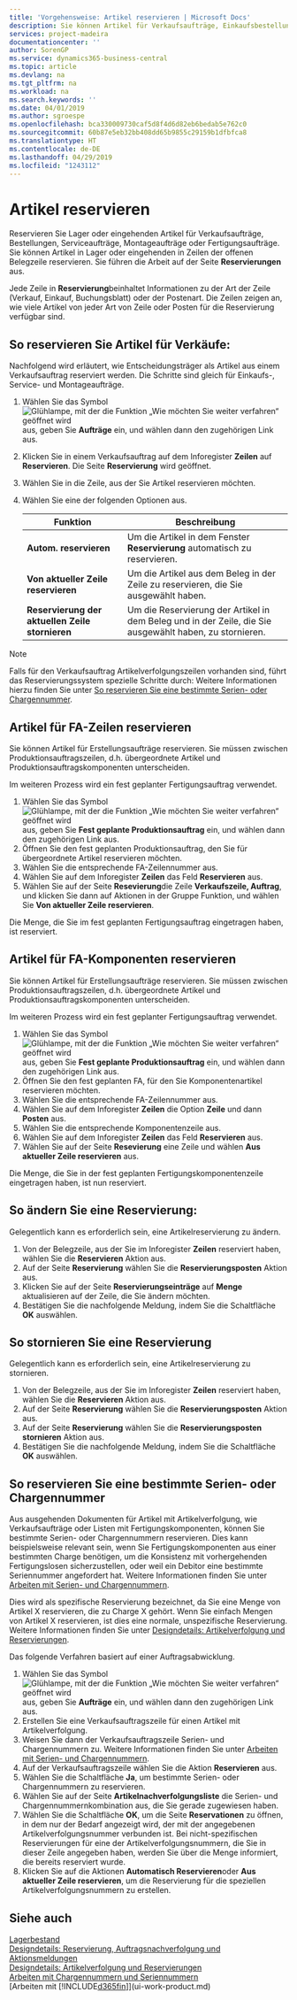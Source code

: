 ```yaml
---
title: 'Vorgehensweise: Artikel reservieren | Microsoft Docs'
description: Sie können Artikel für Verkaufsaufträge, Einkaufsbestellungen und Fertigungsaufträgen reservieren. Sie können Artikel in Lager oder eingehenden in Zeilen der offenen Belegzeile reservieren.
services: project-madeira
documentationcenter: ''
author: SorenGP
ms.service: dynamics365-business-central
ms.topic: article
ms.devlang: na
ms.tgt_pltfrm: na
ms.workload: na
ms.search.keywords: ''
ms.date: 04/01/2019
ms.author: sgroespe
ms.openlocfilehash: bca330009730caf5d8f4d6d82eb6bedab5e762c0
ms.sourcegitcommit: 60b87e5eb32bb408dd65b9855c29159b1dfbfca8
ms.translationtype: HT
ms.contentlocale: de-DE
ms.lasthandoff: 04/29/2019
ms.locfileid: "1243112"
---
```

# <a name="reserve-items"></a>Artikel reservieren
Reservieren Sie Lager oder eingehenden Artikel für Verkaufsaufträge, Bestellungen, Serviceaufträge, Montageaufträge oder Fertigungsaufträge. Sie können Artikel in Lager oder eingehenden in Zeilen der offenen Belegzeile reservieren. Sie führen die Arbeit auf der Seite **Reservierungen** aus.

Jede Zeile in **Reservierung**beinhaltet Informationen zu der Art der Zeile (Verkauf, Einkauf, Buchungsblatt) oder der Postenart. Die Zeilen zeigen an, wie viele Artikel von jeder Art von Zeile oder Posten für die Reservierung verfügbar sind.

## <a name="to-reserve-items-for-sales"></a>So reservieren Sie Artikel für Verkäufe:
Nachfolgend wird erläutert, wie Entscheidungsträger als Artikel aus einem Verkaufsauftrag reserviert werden. Die Schritte sind gleich für Einkaufs-, Service- und Montageaufträge.  
1.  Wählen Sie das Symbol ![Glühlampe, mit der die Funktion „Wie möchten Sie weiter verfahren“ geöffnet wird](media/ui-search/search_small.png "Wie möchten Sie weiter verfahren?") aus, geben Sie **Aufträge** ein, und wählen dann den zugehörigen Link aus.  
2.  Klicken Sie in einem Verkaufsauftrag auf dem Inforegister **Zeilen** auf **Reservieren**. Die Seite **Reservierung** wird geöffnet.  
3. Wählen Sie in die Zeile, aus der Sie Artikel reservieren möchten.  
4. Wählen Sie eine der folgenden Optionen aus.  

    |**Funktion**|**Beschreibung**|
    |------------------|---------------------|  
    |**Autom. reservieren**|Um die Artikel in dem Fenster **Reservierung** automatisch zu reservieren.|  
    |**Von aktueller Zeile reservieren**|Um die Artikel aus dem Beleg in der Zeile zu reservieren, die Sie ausgewählt haben.|  
    |**Reservierung der aktuellen Zeile stornieren**|Um die Reservierung der Artikel in dem Beleg und in der Zeile, die Sie ausgewählt haben, zu stornieren.|

> [!NOTE]  
>  Falls für den Verkaufsauftrag Artikelverfolgungszeilen vorhanden sind, führt das Reservierungssystem spezielle Schritte durch: Weitere Informationen hierzu finden Sie unter [So reservieren Sie eine bestimmte Serien- oder Chargennummer](inventory-how-to-reserve-items.md#to-reserve-a-specific-serial-or-lot-number).  

## <a name="to-reserve-an-item-for-a-production-order-line"></a>Artikel für FA-Zeilen reservieren  
Sie können Artikel für Erstellungsaufträge reservieren. Sie müssen zwischen Produktionsauftragszeilen, d.h. übergeordnete Artikel und Produktionsauftragskomponenten unterscheiden.

Im weiteren Prozess wird ein fest geplanter Fertigungsauftrag verwendet.   
1. Wählen Sie das Symbol ![Glühlampe, mit der die Funktion „Wie möchten Sie weiter verfahren“ geöffnet wird](media/ui-search/search_small.png "Wie möchten Sie weiter verfahren?") aus, geben Sie **Fest geplante Produktionsauftrag** ein, und wählen dann den zugehörigen Link aus.  
2. Öffnen Sie den fest geplanten Produktionsauftrag, den Sie für übergeordnete Artikel reservieren möchten.  
3. Wählen Sie die entsprechende FA-Zeilennummer aus.  
4. Wählen Sie auf dem Inforegister **Zeilen** das Feld **Reservieren** aus.
5. Wählen Sie auf der Seite **Resevierung**die Zeile **Verkaufszeile, Auftrag**, und klicken Sie dann auf Aktionen in der Gruppe Funktion, und wählen Sie **Von aktueller Zeile reservieren**.  

Die Menge, die Sie im fest geplanten Fertigungsauftrag eingetragen haben, ist reserviert.

## <a name="to-reserve-items-for-production-order-components"></a>Artikel für FA-Komponenten reservieren  
Sie können Artikel für Erstellungsaufträge reservieren. Sie müssen zwischen Produktionsauftragszeilen, d.h. übergeordnete Artikel und Produktionsauftragskomponenten unterscheiden.

Im weiteren Prozess wird ein fest geplanter Fertigungsauftrag verwendet.    
1. Wählen Sie das Symbol ![Glühlampe, mit der die Funktion „Wie möchten Sie weiter verfahren“ geöffnet wird](media/ui-search/search_small.png "Wie möchten Sie weiter verfahren?") aus, geben Sie **Fest geplante Produktionsauftrag** ein, und wählen dann den zugehörigen Link aus.  
2. Öffnen Sie den fest geplanten FA, für den Sie Komponentenartikel reservieren möchten.  
3. Wählen Sie die entsprechende FA-Zeilennummer aus.  
4. Wählen Sie auf dem Inforegister **Zeilen** die Option **Zeile** und dann **Posten** aus.  
5. Wählen Sie die entsprechende Komponentenzeile aus.  
6. Wählen Sie auf dem Inforegister **Zeilen** das Feld **Reservieren** aus.  
7. Wählen Sie auf der Seite **Resevierung** eine Zeile und wählen **Aus aktueller Zeile reservieren** aus.  

Die Menge, die Sie in der fest geplanten Fertigungskomponentenzeile eingetragen haben, ist nun reserviert.

## <a name="to-change-a-reservation"></a>So ändern Sie eine Reservierung:  
Gelegentlich kann es erforderlich sein, eine Artikelreservierung zu ändern.   
1. Von der Belegzeile, aus der Sie im Inforegister **Zeilen** reserviert haben, wählen Sie die **Reservieren** Aktion aus.  
2. Auf der Seite **Reservierung** wählen Sie die **Reservierungsposten** Aktion aus.
3. Klicken Sie auf der Seite **Reservierungseinträge** auf **Menge** aktualisieren auf der Zeile, die Sie ändern möchten.
4. Bestätigen Sie die nachfolgende Meldung, indem Sie die Schaltfläche **OK** auswählen.

## <a name="to-cancel-a-reservation"></a>So stornieren Sie eine Reservierung  
Gelegentlich kann es erforderlich sein, eine Artikelreservierung zu stornieren.   
1. Von der Belegzeile, aus der Sie im Inforegister **Zeilen** reserviert haben, wählen Sie die **Reservieren** Aktion aus.  
2. Auf der Seite **Reservierung** wählen Sie die **Reservierungsposten** Aktion aus.  
3.  Auf der Seite **Reservierung** wählen Sie die **Reservierungsposten stornieren** Aktion aus.  
4.  Bestätigen Sie die nachfolgende Meldung, indem Sie die Schaltfläche **OK** auswählen.  

## <a name="to-reserve-a-specific-serial-or-lot-number"></a>So reservieren Sie eine bestimmte Serien- oder Chargennummer  
Aus ausgehenden Dokumenten für Artikel mit Artikelverfolgung, wie Verkaufsaufträge oder Listen mit Fertigungskomponenten, können Sie bestimmte Serien- oder Chargennummern reservieren. Dies kann beispielsweise relevant sein, wenn Sie Fertigungskomponenten aus einer bestimmten Charge benötigen, um die Konsistenz mit vorhergehenden Fertigungslosen sicherzustellen, oder weil ein Debitor eine bestimmte Seriennummer angefordert hat. Weitere Informationen finden Sie unter [Arbeiten mit Serien- und Chargennummern](inventory-how-work-item-tracking.md).

Dies wird als spezifische Reservierung bezeichnet, da Sie eine Menge von Artikel X reservieren, die zu Charge X gehört. Wenn Sie einfach Mengen von Artikel X reservieren, ist dies eine normale, unspezifische Reservierung. Weitere Informationen finden Sie unter [Designdetails: Artikelverfolgung und Reservierungen](design-details-item-tracking-and-reservations.md).

Das folgende Verfahren basiert auf einer Auftragsabwicklung.    
1. Wählen Sie das Symbol ![Glühlampe, mit der die Funktion „Wie möchten Sie weiter verfahren“ geöffnet wird](media/ui-search/search_small.png "Wie möchten Sie weiter verfahren?") aus, geben Sie **Aufträge** ein, und wählen dann den zugehörigen Link aus.  
2. Erstellen Sie eine Verkaufsauftragszeile für einen Artikel mit Artikelverfolgung.  
3. Weisen Sie dann der Verkaufsauftragszeile Serien- und Chargennummern zu. Weitere Informationen finden Sie unter [Arbeiten mit Serien- und Chargennummern](inventory-how-work-item-tracking.md).
4. Auf der Verkaufsauftragszeile wählen Sie die Aktion **Reservieren** aus.  
5. Wählen Sie die Schaltfläche **Ja**, um bestimmte Serien- oder Chargennummern zu reservieren.  
6. Wählen Sie auf der Seite **Artikelnachverfolgungsliste** die Serien- und Chargennummernkombination aus, die Sie gerade zugewiesen haben.  
7. Wählen Sie die Schaltfläche **OK**, um die Seite **Reservationen** zu öffnen, in dem nur der Bedarf angezeigt wird, der mit der angegebenen Artikelverfolgungsnummer verbunden ist. Bei nicht-spezifischen Reservierungen für eine der Artikelverfolgungsnummern, die Sie in dieser Zeile angegeben haben, werden Sie über die Menge informiert, die bereits reserviert wurde.  
8. Klicken Sie auf die Aktionen **Automatisch Reservieren**oder **Aus aktueller Zeile reservieren**, um die Reservierung für die speziellen Artikelverfolgungsnummern zu erstellen.

## <a name="see-also"></a>Siehe auch
[Lagerbestand](inventory-manage-inventory.md)  
[Designdetails: Reservierung, Auftragsnachverfolgung und Aktionsmeldungen](design-details-reservation-order-tracking-and-action-messaging.md)  
[Designdetails: Artikelverfolgung und Reservierungen](design-details-item-tracking-and-reservations.md)  
[Arbeiten mit Chargennummern und Seriennummern](inventory-how-work-item-tracking.md)  
[Arbeiten mit [!INCLUDE[d365fin](includes/d365fin_md.md)]](ui-work-product.md)
